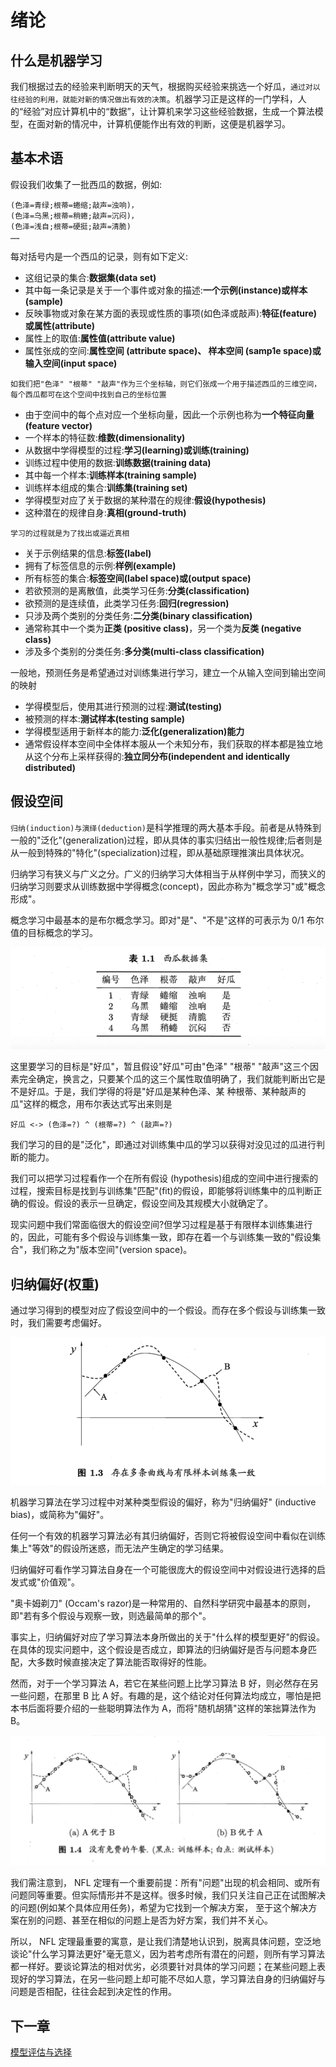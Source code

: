 # 绪论
## 什么是机器学习

我们根据过去的经验来判断明天的天气，根据购买经验来挑选一个好瓜，`通过对以往经验的利用，就能对新的情况做出有效的决策`。机器学习正是这样的一门学科，人的“经验”对应计算机中的“数据”，让计算机来学习这些经验数据，生成一个算法模型，在面对新的情况中，计算机便能作出有效的判断，这便是机器学习。

## 基本术语

假设我们收集了一批西瓜的数据，例如:

    (色泽=青绿;根蒂=蜷缩;敲声=浊响)，
    (色泽=乌黑;根蒂=稍蜷;敲声=沉闷)，
    (色泽=浅自;根蒂=硬挺;敲声=清脆)
    ……

每对括号内是一个西瓜的记录，则有如下定义:

- 这组记录的集合:**数据集(data set)**
- 其中每一条记录是关于一个事件或对象的描述:**一个示例(instance)或样本(sample)**
- 反映事物或对象在某方面的表现或性质的事项(如色泽或敲声):**特征(feature)或属性(attribute)**
- 属性上的取值:**属性值(attribute value)**
- 属性张成的空间:**属性空间 (attribute space)、 样本空间 (samp1e space)或输入空间(input space)**

`如我们把"色泽" "根蒂" "敲声"作为三个坐标轴，则它们张成一个用于描述西瓜的三维空间，每个西瓜都可在这个空间中找到自己的坐标位置`

- 由于空间中的每个点对应一个坐标向量，因此一个示例也称为**一个特征向量(feature vector)**
- 一个样本的特征数:**维数(dimensionality)**
- 从数据中学得模型的过程:**学习(learning)或训练(training)**
- 训练过程中使用的数据:**训练数据(training data)**
- 其中每一个样本:**训练样本(training sample)**
- 训练样本组成的集合:**训练集(training set)**
- 学得模型对应了关于数据的某种潜在的规律:**假设(hypothesis)**
- 这种潜在的规律自身:**真相(ground-truth)**

`学习的过程就是为了找出或逼近真相`

- 关于示例结果的信息:**标签(label)**
- 拥有了标签信息的示例:**样例(example)**
- 所有标签的集合:**标签空间(label space)或(output space)**
- 若欲预测的是离散值，此类学习任务:**分类(classification)**
- 欲预测的是连续值，此类学习任务:**回归(regression)**
- 只涉及两个类别的分类任务:**二分类(binary classification)**
- 通常称其中一个类为**正类 (positive class)**，另一个类为**反类 (negative class)**
- 涉及多个类别的分类任务:**多分类(multi-class classification)**

一般地，预测任务是希望通过对训练集进行学习，建立一个从输入空间到输出空间的映射

- 学得模型后，使用其进行预测的过程:**测试(testing)**
- 被预测的样本:**测试样本(testing sample)**
- 学得模型适用于新样本的能力:**泛化(generalization)能力**
- 通常假设样本空间中全体样本服从一个未知分布，我们获取的样本都是独立地从这个分布上采样获得的:**独立同分布(independent and identically distributed)**

## 假设空间

`归纳(induction)与演绎(deduction)`是科学推理的两大基本手段。前者是从特殊到一般的"泛化"(generalization)过程，即从具体的事实归结出一般性规律;后者则是从一般到特殊的"特化"(specialization)过程，即从基础原理推演出具体状况。

归纳学习有狭义与广义之分。广义的归纳学习大体相当于从样例中学习，而狭义的归纳学习则要求从训练数据中学得概念(concept)，因此亦称为"概念学习"或"概念形成"。

概念学习中最基本的是布尔概念学习。即对"是"、"不是"这样的可表示为 0/1 布尔值的目标概念的学习。

![概念学习](/images/zzh01.png)

这里要学习的目标是"好瓜"，暂且假设"好瓜"可由"色泽" "根蒂" "敲声"这三个因素完全确定，换言之，只要某个瓜的这三个属性取值明确了，我们就能判断出它是不是好瓜。于是，我们学得的将是"好瓜是某种色泽、某 种根蒂、某种敲声的瓜"这样的概念，用布尔表达式写出来则是

    好瓜 <-> (色泽=?) ^ (根蒂=?) ^ (敲声=?)

我们学习的目的是"泛化"，即通过对训练集中瓜的学习以获得对没见过的瓜进行判断的能力。

我们可以把学习过程看作一个在所有假设 (hypothesis)组成的空间中进行搜索的过程，搜索目标是找到与训练集"匹配"(fit)的假设，即能够将训练集中的瓜判断正确的假设。假设的表示一旦确定，假设空间及其规模大小就确定了。

现实问题中我们常面临很大的假设空间?但学习过程是基于有限样本训练集进行的，因此，可能有多个假设与训练集一致，即存在着一个与训练集一致的"假设集合"，我们称之为"版本空间"(version space)。

## 归纳偏好(权重)

通过学习得到的模型对应了假设空间中的一个假设。而存在多个假设与训练集一致时，我们需要考虑偏好。

![多个假设](/images/zzh02.png)

机器学习算法在学习过程中对某种类型假设的偏好，称为"归纳偏好" (inductive bias)，或简称为"偏好"。

任何一个有效的机器学习算法必有其归纳偏好，否则它将被假设空间中看似在训练集上"等效"的假设所迷惑，而无法产生确定的学习结果。

归纳偏好可看作学习算法自身在一个可能很庞大的假设空间中对假设进行选择的启发式或"价值观"。

"奥卡姆剃刀" (Occam's razor)是一种常用的、自然科学研究中最基本的原则，即"若有多个假设与观察一致，则选最简单的那个"。

事实上，归纳偏好对应了学习算法本身所做出的关于"什么样的模型更好"的假设。在具体的现实问题中，这个假设是否成立，即算法的归纳偏好是否与问题本身匹配，大多数时候直接决定了算法能否取得好的性能。

然而，对于一个学习算法 A，若它在某些问题上比学习算法 B 好，则必然存在另一些问题，在那里 B 比 A 好。有趣的是，这个结论对任何算法均成立，哪怕是把本书后面将要介绍的一些聪明算法作为 A，而将"随机胡猜"这样的笨拙算法作为 B。

![NFL](/images/zzh03.png)

我们需注意到， NFL 定理有一个重要前提：所有"问题"出现的机会相同、或所有问题同等重要。但实际情形并不是这样。很多时候，我们只关注自己正在试图解决的问题(例如某个具体应用任务)，希望为它找到一个解决方案， 至于这个解决方案在别的问题、甚至在相似的问题上是否为好方案，我们并不关心。

所以， NFL 定理最重要的寓意，是让我们清楚地认识到，脱离具体问题，空泛地谈论"什么学习算法更好"毫无意义，因为若考虑所有潜在的问题，则所有学习算法都一样好。要谈论算法的相对优劣，必须要针对具体的学习问题；在某些问题上表现好的学习算法，在另一些问题上却可能不尽如人意，学习算法自身的归纳偏好与问题是否相配，往往会起到决定性的作用。

## 下一章

[模型评估与选择](mlzzh02.md)